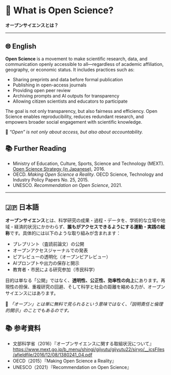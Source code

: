 # 📖 What is Open Science?  
**オープンサイエンスとは？**

---

## 🌐 English

**Open Science** is a movement to make scientific research, data, and communication openly accessible to all—regardless of academic affiliation, geography, or economic status. It includes practices such as:

- Sharing preprints and data before formal publication
- Publishing in open-access journals
- Providing open peer review
- Archiving prompts and AI outputs for transparency
- Allowing citizen scientists and educators to participate

The goal is not only transparency, but also fairness and efficiency. Open Science enables reproducibility, reduces redundant research, and empowers broader social engagement with scientific knowledge.

🧭 *“Open” is not only about access, but also about accountability.*  

## 📚 Further Reading

- Ministry of Education, Culture, Sports, Science and Technology (MEXT). [Open Science Strategy (in Japanese)](https://www.mext.go.jp/b_menu/shingi/gijyutu/gijyutu22/siryo/__icsFiles/afieldfile/2016/12/08/1380241_04.pdf), 2016.
- OECD. *Making Open Science a Reality*. OECD Science, Technology and Industry Policy Papers No. 25, 2015.
- UNESCO. *Recommendation on Open Science*, 2021.


---

## 🇯🇵 日本語

**オープンサイエンス**とは、科学研究の成果・過程・データを、学術的な立場や地域・経済的状況にかかわらず、**誰もがアクセスできるようにする運動・実践の総称**です。具体的には以下のような取り組みが含まれます：

- プレプリント（査読前論文）の公開  
- オープンアクセスジャーナルでの発表  
- ピアレビューの透明化（オープンピアレビュー）  
- AIプロンプトや出力の保存と開示  
- 教育者・市民による研究参加（市民科学）

目的は単なる「公開」ではなく、**透明性、公正性、効率性の向上**にあります。再現性の担保、重複研究の回避、そして科学と社会の距離を縮める力が、オープンサイエンスにはあります。

🧭 *「オープン」とは単に無料で見られるという意味ではなく、「説明責任と倫理的開示」のことでもあるのです。*

## 📚 参考資料

- 文部科学省（2016）『オープンサイエンスに関する取組状況について』  
  https://www.mext.go.jp/b_menu/shingi/gijyutu/gijyutu22/siryo/__icsFiles/afieldfile/2016/12/08/1380241_04.pdf  
- OECD（2015）『Making Open Science a Reality』  
- UNESCO（2021）『Recommendation on Open Science』


